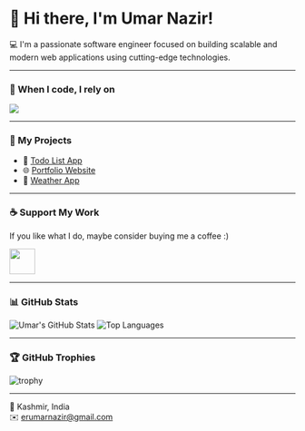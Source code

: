 # 👋 Hi there, I'm Umar Nazir!

💻 I'm a passionate software engineer focused on building scalable and modern web applications using cutting-edge technologies.

---

### 🧠 When I code, I rely on

<p align="left">
  <img src="https://skillicons.dev/icons?i=html,css,js,react,nextjs,nodejs,express,mongodb,tailwind,ts,git,github,vscode,figma" />
</p>

---

### 📘 My Projects
- 🚀 [Todo List App](https://github.com/umarnazir/todo-list)
- 🌐 [Portfolio Website](https://github.com/umarnazir/portfolio)
- 📱 [Weather App](https://github.com/umarnazir/weather-app)

---

### ☕ Support My Work
If you like what I do, maybe consider buying me a coffee :)

<a href="https://www.buymeacoffee.com/umarnazir" target="_blank"><img src="https://cdn.buymeacoffee.com/buttons/v2/default-yellow.png" height="45" /></a>

---

### 📊 GitHub Stats
![Umar's GitHub Stats](https://github-readme-stats.vercel.app/api?username=umarnazir&show_icons=true&theme=radical)
![Top Languages](https://github-readme-stats.vercel.app/api/top-langs/?username=umarnazir&layout=compact&theme=radical)

---

### 🏆 GitHub Trophies
![trophy](https://github-profile-trophy.vercel.app/?username=umarnazir&theme=onedark)

---

📍 Kashmir, India  
✉️ [erumarnazir@gmail.com](mailto:erumarnazir@gmail.com)
